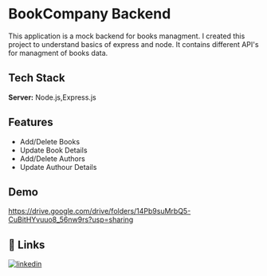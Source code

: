 
# BookCompany Backend

This application is a mock backend for books managment.
I created this project to understand basics of express and node.
It contains different API's for managment of books data.


## Tech Stack

**Server:** Node.js,Express.js


## Features

- Add/Delete Books
- Update Book Details
- Add/Delete Authors
- Update Authour Details



## Demo

https://drive.google.com/drive/folders/14Pb9suMrbQ5-CuBitHYvuuo8_56nw9rs?usp=sharing

## 🔗 Links

[![linkedin](https://img.shields.io/badge/linkedin-0A66C2?style=for-the-badge&logo=linkedin&logoColor=white)](https://www.linkedin.com/in/parth-jotwani-b73a38226/)

